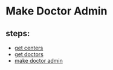 # Make Doctor Admin

## steps:

- [get centers](https://documenter.getpostman.com/view/12318086/2sA3Bt3pg1#08986376-322a-4ef8-9f4e-a76f77f41faa)
- [get doctors](https://documenter.getpostman.com/view/12318086/2sA3Bt3pg1#bfead02e-11ad-46ae-9f4c-2df380ade599)
- [make doctor admin](https://documenter.getpostman.com/view/12318086/2sA3Bt3pg1#03dec7ba-d4d4-42c0-8066-c961c06fb1fc)
